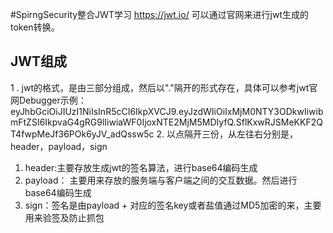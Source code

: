 #SpirngSecurity整合JWT学习
https://jwt.io/   可以通过官网来进行jwt生成的token转换。
## JWT组成
1 . jwt的格式，是由三部分组成，然后以"."隔开的形式存在，具体可以参考jwt官网Debugger示例：
eyJhbGciOiJIUzI1NiIsInR5cCI6IkpXVCJ9.eyJzdWIiOiIxMjM0NTY3ODkwIiwibmFtZSI6IkpvaG4gRG9lIiwiaWF0IjoxNTE2MjM5MDIyfQ.SflKxwRJSMeKKF2QT4fwpMeJf36POk6yJV_adQssw5c
2. 以点隔开三份，从左往右分别是，header，payload，sign
   1.  header:主要存放生成jwt的签名算法，进行base64编码生成
   2.  payload： 主要用来存放的服务端与客户端之间的交互数据。然后进行base64编码生成
   3.  sign：签名是由payload + 对应的签名key或者盐值通过MD5加密的来，主要用来验签及防止抓包
